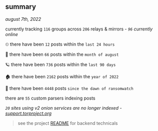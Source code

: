 
## summary
_august 7th, 2022_

currently tracking `116` groups across `206` relays & mirrors - _`96` currently online_

⏲ there have been `12` posts within the `last 24 hours`

🦈 there have been `66` posts within the `month of august`

🪐 there have been `736` posts within the `last 90 days`

🏚 there have been `2162` posts within the `year of 2022`

🦕 there have been `4448` posts `since the dawn of ransomwatch`

there are `55` custom parsers indexing posts

_`20` sites using v2 onion services are no longer indexed - [support.torproject.org](https://support.torproject.org/onionservices/v2-deprecation/)_

> see the project [README](https://github.com/joshhighet/ransomwatch#ransomwatch--) for backend technicals
